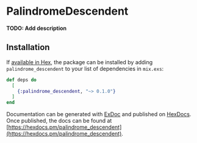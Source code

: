 # PalindromeDescendent

**TODO: Add description**

## Installation

If [available in Hex](https://hex.pm/docs/publish), the package can be installed
by adding `palindrome_descendent` to your list of dependencies in `mix.exs`:

```elixir
def deps do
  [
    {:palindrome_descendent, "~> 0.1.0"}
  ]
end
```

Documentation can be generated with [ExDoc](https://github.com/elixir-lang/ex_doc)
and published on [HexDocs](https://hexdocs.pm). Once published, the docs can
be found at [https://hexdocs.pm/palindrome_descendent](https://hexdocs.pm/palindrome_descendent).

